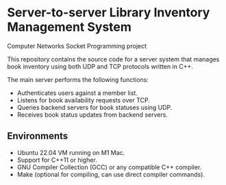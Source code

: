 # Server-to-server Library Inventory Management System
Computer Networks Socket Programming project

This repository contains the source code for a server system that manages book inventory using both UDP and TCP protocols written in C++.

The main server performs the following functions:

- Authenticates users against a member list.
- Listens for book availability requests over TCP.
- Queries backend servers for book statuses using UDP.
- Receives book status updates from backend servers.

## Environments

- Ubuntu 22.04 VM running on M1 Mac.
- Support for C++11 or higher.
- GNU Compiler Collection (GCC) or any compatible C++ compiler.
- Make (optional for compiling, can use direct compiler commands).
